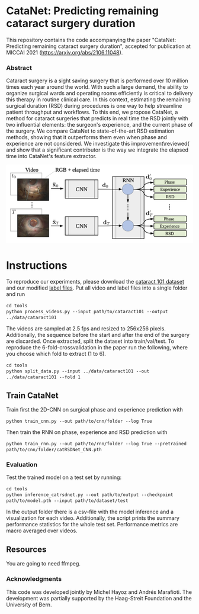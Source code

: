 # CataNet: Predicting remaining cataract surgery duration

This repository contains the code accompanying the paper "CataNet: Predicting remaining cataract surgery duration", accepted for publication at MICCAI 2021 (https://arxiv.org/abs/2106.11048). 

### Abstract

Cataract surgery is a sight saving surgery that is performed over 10 million times each year around the world. With such a large demand, the ability to organize surgical wards and operating rooms efficiently is critical to delivery this therapy in routine clinical care. In this context, estimating the remaining surgical duration (RSD) during procedures is one way to help streamline patient throughput and workflows. To this end, we propose CataNet, a method for cataract surgeries that predicts in real time the RSD jointly with two influential elements: the surgeon's experience, and the current phase of the surgery. We compare CataNet to state-of-the-art RSD estimation methods, showing that it outperforms them even when phase and experience are not considered. We investigate this improvement\reviewed{ and show that a significant contributor is the way we integrate the elapsed time into CataNet's feature extractor.

![model schematic](https://github.com/aimi-lab/catanet/blob/main/models/catanet-model.png)

# Instructions

To reproduce our experiments, please download the [cataract 101 dataset](http://ftp.itec.aau.at/datasets/ovid/cat-101/) and our modified [label files](https://doi.org/10.5281/zenodo.4984167). 
Put all video and label files into a single folder and run
```
cd tools
python process_videos.py --input path/to/cataract101 --output ../data/cataract101
```
The videos are sampled at 2.5 fps and resized to 256x256 pixels. Additionally, the sequence before the start and after 
the end of the surgery are discarded.
Once extracted, split the dataset into train/val/test. To reproduce the 6-fold-crossvalidation in the paper run the following, where you choose which fold to extract (1 to 6).
```
cd tools
python split_data.py --input ../data/cataract101 --out ../data/cataract101 --fold 1
```

## Train CataNet

Train first the 2D-CNN on surgical phase and experience prediction with 
```
python train_cnn.py --out path/to/cnn/folder --log True
```
Then train the RNN on phase, experience and RSD prediction with
```
python train_rnn.py --out path/to/rnn/folder --log True --pretrained path/to/cnn/folder/catRSDNet_CNN.pth
```

### Evaluation
Test the trained model on a test set by running:
```
cd tools
python inference_catrsdnet.py --out path/to/output --checkpoint path/to/model.pth --input path/to/dataset/test
```
In the output folder there is a csv-file with the model inference and a visualization for each video. Additionally, 
the script prints the summary performance statistics for the whole test set. Performance metrics are macro averaged over
videos.

## Resources

You are going to need ffmpeg.

### Acknowledgments

This code was developed jointly by Michel Hayoz and Andrés Marafioti. The development was partially supported by the Haag-Streit Foundation and the University of Bern.
